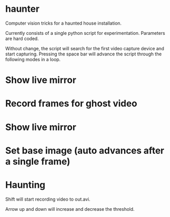 haunter
=======

Computer vision tricks for a haunted house installation.

Currently consists of a single python script for experimentation. Parameters are hard coded.

Without change, the script will search for the first video capture device and start capturing. Pressing the space bar will advance the script through the following modes in a loop.

# Show live mirror
# Record frames for ghost video
# Show live mirror
# Set base image (auto advances after a single frame)
# Haunting

Shift will start recording video to out.avi.

Arrow up and down will increase and decrease the threshold.
